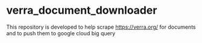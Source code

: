 # verra_document_downloader
This repository is developed to help scrape https://verra.org/ for documents and to push them to google cloud big query
